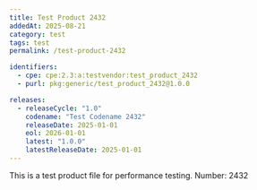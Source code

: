 ```yaml
---
title: Test Product 2432
addedAt: 2025-08-21
category: test
tags: test
permalink: /test-product-2432

identifiers:
  - cpe: cpe:2.3:a:testvendor:test_product_2432
  - purl: pkg:generic/test_product_2432@1.0.0

releases:
  - releaseCycle: "1.0"
    codename: "Test Codename 2432"
    releaseDate: 2025-01-01
    eol: 2026-01-01
    latest: "1.0.0"
    latestReleaseDate: 2025-01-01
---
```


This is a test product file for performance testing. Number: 2432
